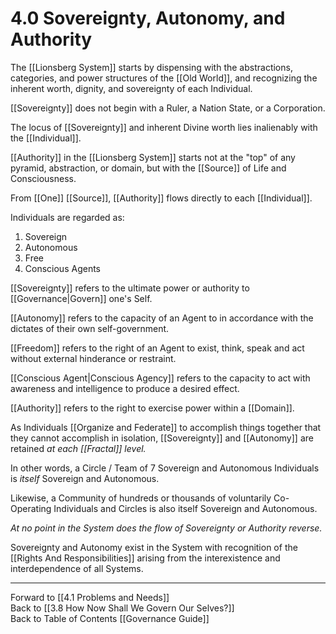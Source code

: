 # 4.0 Sovereignty, Autonomy, and Authority
The [[Lionsberg System]] starts by dispensing with the abstractions, categories, and power structures of the [[Old World]], and recognizing the inherent worth, dignity, and sovereignty of each Individual. 

[[Sovereignty]] does not begin with a Ruler, a Nation State, or a Corporation.  

The locus of [[Sovereignty]] and inherent Divine worth lies inalienably with the [[Individual]]. 

[[Authority]] in the [[Lionsberg System]] starts not at the "top" of any pyramid, abstraction, or domain, but with the [[Source]] of Life and Consciousness. 

From [[One]] [[Source]], [[Authority]] flows directly to each [[Individual]].  

Individuals are regarded as: 

1. Sovereign 
2. Autonomous 
3. Free 
4. Conscious Agents 

[[Sovereignty]] refers to the ultimate power or authority to [[Governance|Govern]] one's Self. 

[[Autonomy]] refers to the capacity of an Agent to in accordance with the dictates of their own self-government. 

[[Freedom]] refers to the right of an Agent to exist, think, speak and act without external hinderance or restraint. 

[[Conscious Agent|Conscious Agency]] refers to the capacity to act with awareness and intelligence to produce a desired effect.  

[[Authority]] refers to the right to exercise power within a [[Domain]]. 

As Individuals [[Organize and Federate]] to accomplish things together that they cannot accomplish in isolation, [[Sovereignty]] and [[Autonomy]] are retained _at each [[Fractal]] level._  

In other words, a Circle / Team of 7 Sovereign and Autonomous Individuals is _itself_ Sovereign and Autonomous. 

Likewise, a Community of hundreds or thousands of voluntarily Co-Operating Individuals and Circles is also itself Sovereign and Autonomous. 

_At no point in the System does the flow of Sovereignty or Authority reverse._  

Sovereignty and Autonomy exist in the System with recognition of the [[Rights And Responsibilities]] arising from the interexistence and interdependence of all Systems. 

___

Forward to [[4.1 Problems and Needs]]  
Back to [[3.8 How Now Shall We Govern Our Selves?]]  
Back to Table of Contents [[Governance Guide]]